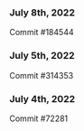 ### July 8th, 2022

Commit #184544

### July 5th, 2022

Commit #314353


### July 4th, 2022

Commit #72281
